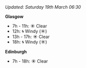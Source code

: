*Updated: Saturday 19th March 06:30*

**Glasgow**

* 7h - 11h: :sunny: Clear
* 12h: :cyclone: Windy (:sunny:)
* 13h - 17h: :sunny: Clear
* 18h: :cyclone: Windy (:sunny:)

**Edinburgh**

* 7h - 18h: :sunny: Clear
